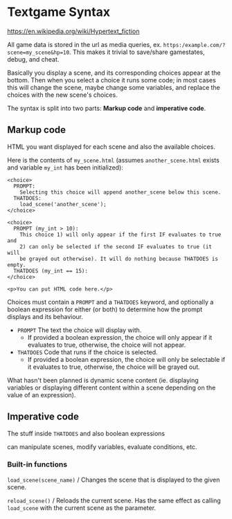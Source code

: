 # Textgame Syntax

https://en.wikipedia.org/wiki/Hypertext_fiction

All game data is stored in the url as media queries, ex. `https:/example.com/?scene=my_scene&hp=10`. This makes it trivial to save/share gamestates, debug, and cheat.

Basically you display a scene, and its corresponding choices appear at the bottom. Then when you select a choice it runs some code; in most cases this will change the scene, maybe change some variables, and replace the choices with the new scene's choices.

The syntax is split into two parts: **Markup code** and **imperative code**.

## Markup code

HTML you want displayed for each scene and also the available choices.

Here is the contents of `my_scene.html` (assumes `another_scene.html` exists and variable `my_int` has been initialized):
```
<choice>
  PROMPT:
    Selecting this choice will append another_scene below this scene.
  THATDOES:
    load_scene('another_scene');
</choice>

<choice>
  PROMPT (my_int > 10):
    This choice 1) will only appear if the first IF evaluates to true and
    2) can only be selected if the second IF evaluates to true (it will
    be grayed out otherwise). It will do nothing because THATDOES is empty.
  THATDOES (my_int == 15):
</choice>

<p>You can put HTML code here.</p>
```

Choices must contain a `PROMPT` and a `THATDOES` keyword, and optionally a boolean expression for either (or both) to determine how the prompt displays and its behaviour.
- `PROMPT` The text the choice will display with.
  - If provided a boolean expression, the choice will only appear if it evaluates to true, otherwise, the choice will not appear.
- `THATDOES` Code that runs if the choice is selected.
  - If provided a boolean expression, the choice will only be selectable if it evaluates to true, otherwise, the choice will be grayed out.

What hasn't been planned is dynamic scene content (ie. displaying variables or displaying different content within a scene depending on the value of an expression).

## Imperative code

The stuff inside `THATDOES` and also boolean expressions

can manipulate scenes, modify variables, evaluate conditions, etc.

### Built-in functions

`load_scene(scene_name)` / Changes the scene that is displayed to the given scene.

`reload_scene()` / Reloads the current scene. Has the same effect as calling `load_scene` with the current scene as the parameter.
